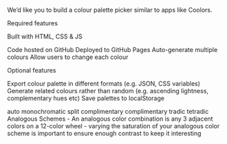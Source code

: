 We’d like you to build a colour palette picker similar to apps like Coolors.

Required features 

Built with HTML, CSS & JS

Code hosted on GitHub
Deployed to GitHub Pages
Auto-generate multiple colours
Allow users to change each colour

Optional features 

Export colour palette in different formats (e.g. JSON, CSS variables)
Generate related colours rather than random (e.g. ascending lightness, complementary hues etc)
Save palettes to localStorage

auto
monochromatic
split complimentary
complimentary
tradic
tetradic
Analogous Schemes - An analogous color combination is any 3 adjacent colors on a 12-color wheel -  varying the saturation of your analogous color scheme is important to ensure enough contrast to keep it interesting

